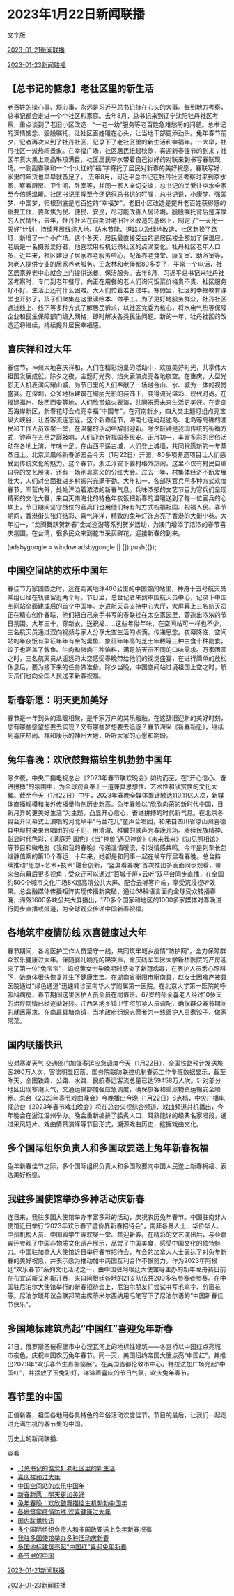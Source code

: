 







# 2023年1月22日新闻联播
 文字版








[2023-01-21新闻联播](/xinwenlianbo/20230121)


[2023-01-23新闻联播](/xinwenlianbo/20230123)





## 【总书记的惦念】老社区里的新生活


老百姓的操心事、烦心事，永远是习近平总书记挂在心头的大事。每到地方考察，总书记都会走进一个个社区和家庭。去年8月，总书记来到辽宁沈阳牡丹社区考察，重点谈到了老旧小区改造、“一老一幼”服务等老百姓急难愁盼的问题。总书记的深情惦念、殷殷嘱托，让社区百姓暖在心头，让当地干部更添劲头。兔年春节前夕，记者再次来到了牡丹社区，记录下了老社区里的新生活和幸福年。一大早，牡丹社区一派热闹景象。在幸福广场，社区居民扭起秧歌，喜迎新春佳节的到来；社区年货大集上商品琳琅满目，社区居民李水带着自己拟好的对联来到书写春联现场。一副副春联和一个个火红的“福”字寄托了居民对新春的美好祝愿，春联写好，家里的年货也早早就备足了。 去年8月，习近平总书记在牡丹社区考察时来到李水家，察看厨房、卫生间、卧室等，并同一家人亲切交谈，总书记的关爱让李水全家至今倍感温暖。社区书记王晖至今还记得总书记的叮嘱，总书记说，小康梦、强国梦、中国梦，归根到底是老百姓的“幸福梦”。老旧小区改造是提升老百姓获得感的重要工作，要聚焦为民、便民、安民，尽可能改善人居环境。殷殷嘱托背后是深厚的人民情怀，去年，牡丹社区在前期对老旧社区改造的基础上，制定了“一天比一天好”计划，持续开展线缆入地、防水节能、道路以及绿地改造，社区新换了路灯，新增了一个小广场。这个冬天，居民最直接受益的是居民楼全部加了保温层。老唐是一名摄影爱好者，他喜欢用相机记录社区的点滴变化。牡丹社区老年人口多，近年来，社区建设了居家养老服务中心，配备养老食堂、康复室、助浴室等，为老人提供专业的居家养老服务。王永林和老伴都80多岁了，平常一个电话，社区居家养老中心就会上门提供送餐、保洁服务。去年8月，习近平总书记来牡丹社区考察时，专门到老年餐厅，向正在用餐的老人们询问饭菜价格贵不贵、社区服务好不好、生活上还有什么困难。大人们忙着准备过年，寒假里，社区的幸福教育课堂也开张了，孩子们聚集在这里读绘本、做手工。为了更好地服务群众，牡丹社区通过线上、线下等多种方式了解居民诉求，以社区党委为核心，将水电气热等保障企业和民生保障部门编入网格，即时解决各类民生问题。新的一年，牡丹社区的改造还将继续，持续提升居民幸福感。


## 喜庆祥和过大年


春佳节，神州大地喜庆祥和，人们在精彩纷呈的活动中，欢度美好时光，共享伟大祖国发展成就。除夕之夜，主题灯光秀、焰火表演点亮各地夜空。在重庆，大型光影无人机表演闪耀山城，为节日里的人们奉献了一场融合山、水、城为一体的视觉盛宴。在深圳，众多地标建筑在绚丽光影的装饰下，变得流光溢彩、现代时尚。在福建福州、陕西西安等地，人们欣赏焰火表演，共同祝愿未来生活更美好。在青岛西海岸新区，新春花灯会点亮幸福“中国年”。在河南新乡，四大类主题灯组点亮宝泉大峡谷，让游客流连忘返。这个新春佳节，海南七连屿赵述岛、北岛等岛礁的渔民和工作人员欢聚一堂，在温馨的活动中辞旧迎新。除夕敲钟是我国传统的祈福方式，钟声在五岳之巅敲响，人们迎新祈福国泰民安。正月初一，丰富多彩的民俗活动在各地上演，年味十足。在山西平遥古城，人们登上城墙，共同祝愿新的一年蒸蒸日上。北京凤凰岭新春游园会今天（1月22日）开园，80多项非遗项目让人们感受到传统文化的魅力。这个春节，浙江淳安下姜村格外热闹，这里不仅有村民自编自导的文艺展演，还有一场别具意义的分红大会。过去一年，村集体经济不断发展壮大，人们对全面推进乡村振兴充满干劲。大年初一，各部队官兵用多种方式欢度春节，军营内外，处处洋溢着浓浓的新春气息。兵味浓郁的文艺节目为官兵们呈现精彩的文化大餐，来自天南海北的特色年夜饭把新春的温暖送到了每一位官兵的心坎上，节日期间坚守战位的官兵们也用他们特有的方式祝福祖国、祝福人民。春节期间，香港街头张灯结彩、喜气洋洋，精致的兔年灯饰点亮了香港的大街小巷。大年初一，“龙腾舞跃贺新春”金龙巡游等系列贺岁活动，为澳门增添了浓浓的春节喜庆氛围。在台湾，很多民众来到花市采买鲜花，迎接新春的到来。





 (adsbygoogle = window.adsbygoogle || []).push({});

 
## 中国空间站的欢乐中国年


春佳节万家团圆之时，远在距离地球400公里的中国空间站里，神舟十五号航天员乘组已经在轨驻留近两个月。节日里，总台记者来到中国航天员中心，记录下中国空间站全面建成后的首个中国年。走进航天员支持中心大厅，大屏幕上三名航天员正在精心创作春联，他们把自己亲手书写的春联挂在太空家园里，营造出浓浓的节日氛围。大年三十，穿新衣，送祝福……这些年俗年味，在空间站可一样也不少，三名航天员通过双向视频与家人分享太空生活的点滴，传递思念。夜幕降临，空间站的年夜饭有象征年年有余的熏鱼、象征年年高的芝士年糕等三种主食十种副食，饺子也涵盖了鲅鱼、牛肉和猪肉三种馅料，满足航天员不同的口味需求。万家团圆之时，三名航天员从遥远的太空感受春晚带给他们的视觉盛宴，在进行简单的放松休息后，要为接下来的任务做准备。除夕当晚，中国空间站过境祖国上空之时，航天员们也向全国人民送来新春祝福。


## 新春新愿：明天更加美好


春节是一年到头的温暖相聚，是千家万户的其乐融融。在这辞旧迎新的美好时刻，您有哪些愿望想要去实现？又有哪些梦想要去追逐？春节海采《新春新愿》，继续到喜庆热闹、祥和康乐的神州大地，听听大家的心愿和期盼。


## 兔年春晚：欢欣鼓舞描绘生机勃勃中国年


除夕夜，中央广播电视总台《2023年春节联欢晚会》如约而至，在“开心信心、奋进拼搏”的氛围中，为全球观众奉上一道兼具思想性、艺术性和欣赏性的文化大餐。截至今天（1月22日）中午，2023年春晚全媒体累计触达110.11亿人次，新媒体直播规模和海外传播量均创历史新高。兔年春晚以“欣欣向荣的新时代中国，日新月异的更美好生活”为主题，凸显开心信心、奋进拼搏的时代新气息。在北京冬奥会开闭幕式上演唱的河北阜平“马兰花儿”童声合唱团，和来自四川省凉山州喜德县中坝村果果合唱团的孩子们，用清澈、稚嫩的歌声为春晚开场。赓续民族精神、彰显时代色彩，《满庭芳·国色》《当“神兽”遇见神兽》《未来我来》《初见照相馆》等节目和微电影《我和我的春晚》传递温情暖流，引发情感共鸣。今年是列车长包继静值乘的第10个春运，十年来，她都是和同事一起在候车厅里看春晚。总台持续推动“思想+艺术+技术”融合创新，“竖屏看春晚”首次推出多画面同步观看，带来台前幕后更多视角；受众还可以通过“百城千屏+云听”双平台同步直播，在全国约500个城市文化广场8K超高清公共大屏、配合云听客户端，享受沉浸视听效果。总台融媒体传播矩阵实现传播新突破，通过68种语言面向全球受众转播春晚，海外1600多块公共大屏播出，170多个国家和地区的1000多家媒体对春晚进行同步直播或报道，为全球观众传递中国新春祝福。


## 各地筑牢疫情防线 欢喜健康过大年


春节期间，各地医护工作人员坚守一线，共同筑牢城乡疫情“防护网”，全力保障群众欢乐健康过大年。伴随婴儿响亮的啼哭声，重庆陆军军医大学新桥医院的产房迎来了第一位“兔宝宝”，妈妈黄女士孕晚期时感染了新冠病毒，在医护人员悉心照料下，她身体很快恢复并生下健康宝宝。在湖南省衡阳市衡南县，赵女士因难产被县医院通过“绿色通道”迅速转诊至南华大学附属第一医院。在北京大学第一医院的呼吸科病房，春节期间这里医护人员全员在岗值班。67岁的孙全喜老人经过10多天的治疗病情已经逐渐好转。江西各地乡镇卫生院加紧人员调配，确保群众春节期间的就医需求。在南昌县塘南镇，当地政府组织志愿者为一线医护人员煮饺子、做家常菜。


## 国内联播快讯


应对寒潮天气 交通部门加强春运应急调度今天（1月22日），全国铁路预计发送旅客260万人次，客流明显回落。国务院联防联控机制春运工作专班数据显示，截至昨天，全国铁路、公路、水路、民航春运客流总量已达59458万人次。针对部分地区出现寒潮天气，交通运输部加强应急调度，确保旅客和重点物资运输安全顺畅。总台《2023年春节戏曲晚会》今晚播出今晚（1月22日）8点档，中央广播电视总台《2023年春节戏曲晚会》将在总台央视综合频道、戏曲频道并机播出，今年晚会在浙江温州举办。晚会重新编排了脍炙人口、耳熟能详的经典名家唱段，通过采风短片、戏曲情景演绎等节目形式，溯源戏曲历史，挖掘戏曲文化。


## 多个国际组织负责人和多国政要送上兔年新春祝福


兔年新春佳节之际，多个国际组织负责人和多国政要向中国人民送上新春祝福、表达美好祝愿。


## 我驻多国使馆举办多种活动庆新春


连日来，我驻多国大使馆举办丰富多彩的活动，庆祝农历兔年春节。中国驻南非大使馆近日举行“2023年欢乐春节暨侨界新春招待会”，南非各界人士、华侨华人、中资机构人员、中国留学生等欢聚一堂、共迎新春。在精彩的文艺演出后，与会嘉宾还参观了中国非物质文化遗产展示，品尝了中国美食，感受中国文化的独特魅力。中国驻加拿大大使馆近日举行春节招待会，与会的加拿大人士表达了对兔年新春的美好祝愿，并表示愿为推动加中两国互利合作不懈努力。作为2023年阿根廷“欢乐春节”系列文化活动之一，由中国驻阿根廷大使馆等主办的新年龙舟赛日前在布宜诺斯艾利斯开赛，来自阿根廷各地的21支队伍共200多名参赛者参赛。在中国驻尼泊尔大使馆举行的新春招待会上，尼泊尔朋友们尝试书写毛笔字、剪窗花等。尼泊尔联邦议会联邦院主席蒂米尔西纳用毛笔写下了尼泊尔语的“中国新春佳节快乐”。


## 多国地标建筑亮起“中国红”喜迎兔年新春


21日，俄罗斯圣彼得堡市中心涅瓦河上的地标性建筑——冬宫桥以中国红点亮城市夜色，庆祝中国农历兔年春节。同一天，美国纽约帝国大厦点亮“中国红”，并推出2023年“欢乐春节生肖橱窗展”。在英国首都伦敦市中心，特拉法加广场亮起“中国红”，并摆放了玉兔彩灯，洋溢着喜庆的节日气氛，欢庆兔年春节。


## 春节里的中国


正值新春，祖国各地用各具特色的年俗活动欢度佳节。节目的最后，让我们一起走进充满生机的春节里的中国。






历史上的新闻联播:

 查看
 

* [【总书记的惦念】老社区里的新生活](#【总书记的惦念】老社区里的新生活)
* [喜庆祥和过大年](#喜庆祥和过大年)
* [中国空间站的欢乐中国年](#中国空间站的欢乐中国年)
* [新春新愿：明天更加美好](#新春新愿：明天更加美好)
* [兔年春晚：欢欣鼓舞描绘生机勃勃中国年](#兔年春晚：欢欣鼓舞描绘生机勃勃中国年)
* [各地筑牢疫情防线 欢喜健康过大年](#各地筑牢疫情防线-欢喜健康过大年)
* [国内联播快讯](#国内联播快讯)
* [多个国际组织负责人和多国政要送上兔年新春祝福](#多个国际组织负责人和多国政要送上兔年新春祝福)
* [我驻多国使馆举办多种活动庆新春](#我驻多国使馆举办多种活动庆新春)
* [多国地标建筑亮起“中国红”喜迎兔年新春](#多国地标建筑亮起“中国红”喜迎兔年新春)
* [春节里的中国](#春节里的中国)






[2023-01-21新闻联播](/xinwenlianbo/20230121)


[2023-01-23新闻联播](/xinwenlianbo/20230123)



